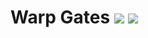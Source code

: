 # Warp Gates [![](http://cf.way2muchnoise.eu/warp-gates.svg)](https://minecraft.curseforge.com/projects/warp-gates) [![](http://cf.way2muchnoise.eu/versions/warp-gates.svg)](https://minecraft.curseforge.com/projects/warp-gates)
